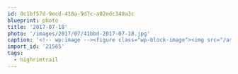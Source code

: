 ```yaml
---
id: 0c1bf57d-9ecd-418a-9d7c-a02edc340a3c
blueprint: photo
title: '2017-07-18'
photo: '/images/2017/07/41bbd-2017-07-18.jpg'
caption: '<!-- wp:image --><figure class="wp-block-image"><img src="/assets/images/2017/07/41bbd-2017-07-18.jpg" /></figure><!-- /wp:image --><!-- wp:paragraph --><p>Attempting my best Wrinkly Face. km 13/52. #highrimtrail</p><!-- /wp:paragraph -->'
import_id: '21565'
tags:
  - highrimtrail
---
```

